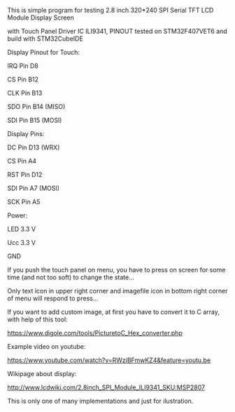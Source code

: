 This is simple program for testing 2.8 inch 320*240 SPI Serial TFT LCD Module Display Screen 

with Touch Panel Driver IC ILI9341, PINOUT tested on STM32F407VET6 and build with STM32CubeIDE

Display Pinout for Touch:

IRQ   Pin    D8

CS    Pin    B12

CLK   Pin    B13

SDO   Pin    B14  (MISO)

SDI   Pin    B15  (MOSI)

Display Pins:

DC    Pin    D13  (WRX)

CS    Pin    A4

RST   Pin    D12

SDI   Pin    A7   (MOSI)

SCK   Pin    A5 

Power:

LED   3.3 V

Ucc   3.3 V

GND  

If you push the touch panel on menu, you have to press on screen for some time (and not too soft) to change the state...

Only text icon in upper right corner and imagefile icon in bottom right corner of menu will respond to press...

If you want to add custom image, at first you have to convert it to C array, with help of this tool:

https://www.digole.com/tools/PicturetoC_Hex_converter.php


Example video on youtube:

https://www.youtube.com/watch?v=RWziBFmwKZ4&feature=youtu.be


Wikipage about display:

http://www.lcdwiki.com/2.8inch_SPI_Module_ILI9341_SKU:MSP2807


This is only one of many implementations and just for ilustration.

